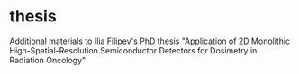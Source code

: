 # thesis
Additional materials to Ilia Filipev's PhD thesis "Application of 2D Monolithic High-Spatial-Resolution Semiconductor Detectors for Dosimetry in Radiation Oncology"
